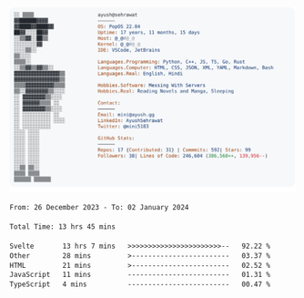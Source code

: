 <a href="https://github.com/AyushSehrawat/AyushSehrawat">
  <picture>
    <source media="(prefers-color-scheme: dark)" srcset="https://raw.githubusercontent.com/AyushSehrawat/AyushSehrawat/main/dark_mode.svg">
    <img alt="Andrew Grant's GitHub Profile README" src="https://raw.githubusercontent.com/AyushSehrawat/AyushSehrawat/main/light_mode.svg">
  </picture>
</a>

<!--START_SECTION:waka-->

```txt
From: 26 December 2023 - To: 02 January 2024

Total Time: 13 hrs 45 mins

Svelte       13 hrs 7 mins   >>>>>>>>>>>>>>>>>>>>>>>--   92.22 %
Other        28 mins         >------------------------   03.37 %
HTML         21 mins         >------------------------   02.52 %
JavaScript   11 mins         -------------------------   01.31 %
TypeScript   4 mins          -------------------------   00.47 %
```

<!--END_SECTION:waka-->
